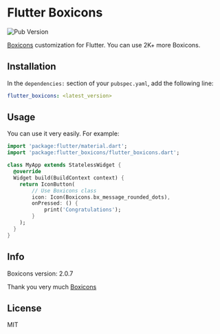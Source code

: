 # Flutter Boxicons

![Pub Version](https://img.shields.io/pub/v/flutter_boxicons)

[Boxicons](https://boxicons.com) customization for Flutter. You can use 2K+ more Boxicons.

## Installation

In the `dependencies:` section of your `pubspec.yaml`, add the following line:

```yaml
flutter_boxicons: <latest_version>
```

## Usage

You can use it very easily. For example:

```dart
import 'package:flutter/material.dart';
import 'package:flutter_boxicons/flutter_boxicons.dart';

class MyApp extends StatelessWidget {
  @override
  Widget build(BuildContext context) {
    return IconButton(
        // Use Boxicons class
        icon: Icon(Boxicons.bx_message_rounded_dots),
        onPressed: () {
            print('Congratulations');
        }
    );
  }
}
```

## Info

Boxicons version: 2.0.7

Thank you very much [Boxicons](https://boxicons.com)

## License

MIT
